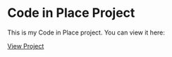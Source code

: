 # Code in Place Project

This is my Code in Place project. You can view it here:

[View 
Project](https://codeinplace.stanford.edu/public/share/5AnNaN6iOpg5LM1kgVSm)


